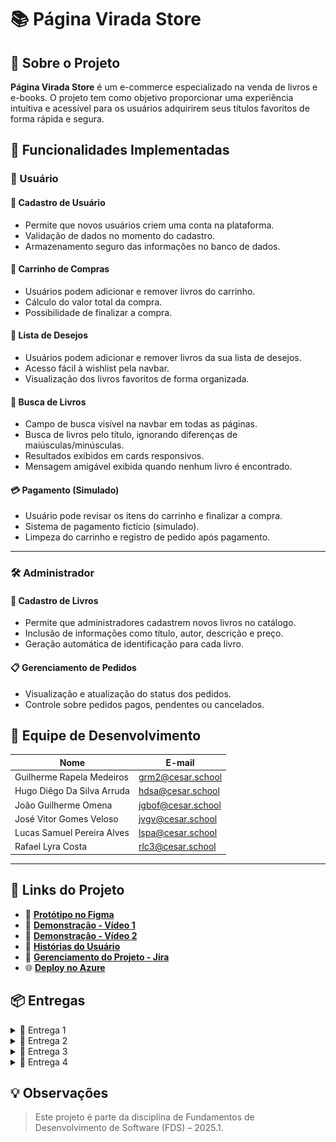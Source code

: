 # 📚 Página Virada Store

## 📌 Sobre o Projeto

**Página Virada Store** é um e-commerce especializado na venda de livros e e-books. O projeto tem como objetivo proporcionar uma experiência intuitiva e acessível para os usuários adquirirem seus títulos favoritos de forma rápida e segura.

## 🚀 Funcionalidades Implementadas

### 👤 Usuário
#### 📝 Cadastro de Usuário
- Permite que novos usuários criem uma conta na plataforma.
- Validação de dados no momento do cadastro.
- Armazenamento seguro das informações no banco de dados.

#### 🛒 Carrinho de Compras
- Usuários podem adicionar e remover livros do carrinho.
- Cálculo do valor total da compra.
- Possibilidade de finalizar a compra.

#### 💖 Lista de Desejos
- Usuários podem adicionar e remover livros da sua lista de desejos.
- Acesso fácil à wishlist pela navbar.
- Visualização dos livros favoritos de forma organizada.

#### 🔎 Busca de Livros
- Campo de busca visível na navbar em todas as páginas.
- Busca de livros pelo título, ignorando diferenças de maiúsculas/minúsculas.
- Resultados exibidos em cards responsivos.
- Mensagem amigável exibida quando nenhum livro é encontrado.

#### 💳 Pagamento (Simulado)
- Usuário pode revisar os itens do carrinho e finalizar a compra.
- Sistema de pagamento fictício (simulado).
- Limpeza do carrinho e registro de pedido após pagamento.

---

### 🛠️ Administrador
#### 📖 Cadastro de Livros
- Permite que administradores cadastrem novos livros no catálogo.
- Inclusão de informações como título, autor, descrição e preço.
- Geração automática de identificação para cada livro.

#### 📋 Gerenciamento de Pedidos
- Visualização e atualização do status dos pedidos.
- Controle sobre pedidos pagos, pendentes ou cancelados.

## 👥 Equipe de Desenvolvimento

| Nome                         | E-mail                         |
|-----------------------------|--------------------------------|
| Guilherme Rapela Medeiros   | grm2@cesar.school              |
| Hugo Diêgo Da Silva Arruda  | hdsa@cesar.school              |
| João Guilherme Omena        | jgbof@cesar.school             |
| José Vitor Gomes Veloso     | jvgv@cesar.school              |
| Lucas Samuel Pereira Alves  | lspa@cesar.school              |
| Rafael Lyra Costa           | rlc3@cesar.school              |

---

## 🔗 Links do Projeto

- 🎨 **[Protótipo no Figma](https://www.figma.com/design/aDKjwqFzzYOgslpmmFgf3w/Untitled?node-id=0-1&t=petcbihtWxGSNXbQ-1)**
- 🎥 **[Demonstração - Vídeo 1](https://youtu.be/muRVmqQawBw)**
- 🎥 **[Demonstração - Vídeo 2](https://youtu.be/kaBcxNm3d-Y)**
- 📄 **[Histórias do Usuário](https://docs.google.com/document/d/1qxWeY8sgxpPxejGPDY0ZJitrgwIRGgKHSkECFL7OSgg/edit?usp=sharing)**
- 📌 **[Gerenciamento do Projeto - Jira](https://paginaviradastore.atlassian.net/jira/software/projects/SCRUM/summary)**
- 🌐 **[Deploy no Azure](https://paginaviradastore-g8fjeqbuc9beeuc3.brazilsouth-01.azurewebsites.net)**


## 📦 Entregas

<details>
  <summary>🚀 Entrega 1</summary>

  ![Quadro Jira](./prints/entrega1_quadro.png)  
  ![Backlog](./prints/entrega1_backlog.png)

</details>

<details>
  <summary>🚀 Entrega 2</summary>

  ![Sprint Done](./prints/entrega2_sprint1Done.png)  
  ![Backlog](./prints/entrega2_backlog.png)  
  ![Issues/Tracker](./prints/entrega2_issues.png)  
  🎥 [Vídeo Demonstração](https://youtu.be/kaBcxNm3d-Y)  
  🌐 Link Azure: [Página Virada Store](https://paginaviradastore-g8fjeqbuc9beeuc3.brazilsouth-01.azurewebsites.net)

  #### 💬 Relato Programação em Par
  Tentamos utilizar o metodo de programação em par, porém, com resultados abaixo da expectativa e que não agregaram suficientemente para com o projeto. 

  Dessa forma, optamos por não utilizar o modelo de programação em par em nosso projeto, principalmente devido à dificuldade de conciliar os horários dos integrantes do grupo. Muitas vezes, não era possível reunir todos ao mesmo tempo, o que tornava inviável manter sessões contínuas de codificação conjunta.

  Em vez disso, adotamos uma abordagem mais flexível: realizamos reuniões no Discord com os membros disponíveis no momento para discutir o andamento do projeto e definir os próximos passos. A partir dessas conversas, cada integrante ficou responsável por desenvolver partes específicas do sistema, contribuindo de forma colaborativa, ainda que em momentos diferentes.

  Essa estratégia nos permitiu manter o ritmo de trabalho, respeitar os prazos e garantir a qualidade do projeto, mesmo sem seguir o modelo tradicional de programação em par.

</details>

<details>
  <summary>🚀 Entrega 3</summary>

  ![Sprint ToDo](./prints/entrega3_sprint2backlog.png) 
  
  ![Sprint Done](./prints/entrega3_sprint2quadro.png) 
  
  ![Issues/Tracker](./prints/entrega3_issues.png) 

  #### 💬 Relato Programação em Par
  Dando continuidade à estratégia definida na Sprint 1, mantivemos a divisão de tarefas entre os membros do grupo com base em reuniões pontuais realizadas no Discord. Essa abordagem, mais flexível e adaptada à nossa rotina, seguiu sendo eficaz ao permitir que cada integrante contribuísse com partes específicas do projeto de forma assíncrona.

  Apesar de termos considerado a possibilidade de retomar a programação em par, concluímos que, devido às limitações de disponibilidade simultânea dos integrantes, o modelo ainda não é viável para o grupo neste momento. A colaboração tem ocorrido de maneira produtiva através de alinhamentos regulares, trocas de feedbacks e suporte mútuo durante o desenvolvimento.

  Essa forma de organização tem favorecido a fluidez do trabalho, o cumprimento dos prazos e a qualidade das entregas previstas para esta sprint.

</details>

<details>
  <summary>🚧 Entrega 4</summary>

  *(Em andamento)*

</details>


## 💡 Observações
> Este projeto é parte da disciplina de Fundamentos de Desenvolvimento de Software (FDS) – 2025.1.
